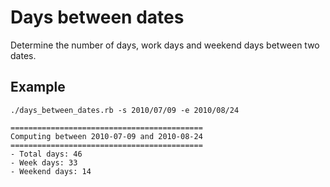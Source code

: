 Days between dates
==================

Determine the number of days, work days and weekend days between two dates.

Example
-------

    ./days_between_dates.rb -s 2010/07/09 -e 2010/08/24

    ===========================================
    Computing between 2010-07-09 and 2010-08-24
    ===========================================
    - Total days: 46
    - Week days: 33
    - Weekend days: 14
